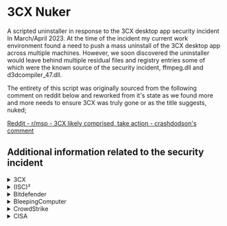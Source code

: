 # 3CX Nuker

A scripted uninstaller in response to the 3CX desktop app security incident In March/April 2023. At the time of the incident my current work environment found a need to push a mass uninstall of the 3CX desktop app across multiple machines. However, we soon discovered the uninstaller would leave behind multiple residual files and registry entries some of which were the known source of the security incident, ffmpeg.dll and d3dcompiler_47.dll.

The entirety of this script was originally sourced from the following comment on reddit below and reworked from it's state as we found more and more needs to ensure 3CX was truly gone or as the title suggests, nuked;

[Reddit - r/msp - 3CX likely comprised, take action - crashdodson's comment](https://www.reddit.com/r/msp/comments/125sxuo/comment/je8gg87/)



## Additional information related to the security incident
<details>
<summary>3CX</summary>

* March 30th, 2023 - [3CX DesktopApp Security Alert](https://www.3cx.com/blog/news/desktopapp-security-alert/)

* March 30th, 2023 - [3CX DesktopApp Security Alert - Mandiant Appointed to Investigate](https://www.3cx.com/blog/news/desktopapp-security-alert-updates/)

* March 31st, 2023 - [Chrome blocks latest 3CX MSI installer](https://www.3cx.com/blog/news/chrome-blocks-latest-msi/)

* April 1st, 2023  - [Uninstalling the Desktop App](https://www.3cx.com/blog/news/uninstalling-the-desktop-app/)

* April 1st, 2023  - [Security Incident Update Saturday 1 April 2023](https://www.3cx.com/blog/news/security-incident-updates/)

* April 7th, 2023  - [How to Reset Passwords and Secure Admin Console](https://www.3cx.com/blog/docs/secure-admin-console/)

* April 11th, 2023 - [Security Update Mandiant Initial Results](https://www.3cx.com/blog/news/mandiant-initial-results/)

* April 11th, 2023 - [Update 7A - Focus on Security](https://www.3cx.com/blog/releases/v18u7a-security-update/)
</details>



<details>
<summary>(ISC)²</summary>
<br>

* April 14th, 2023 - [Supply Chain Risk Management (SCRM) – The Recipe for Resilience](https://community.isc2.org/t5/Industry-News/Supply-Chain-Risk-Management-SCRM-The-Recipe-for-Resilience/m-p/58497)
</details>



<details>
<summary>Bitdefender</summary>
<br>

* March 31st, 2023 - [Technical Advisory: Software Supply Chain Attack Against 3CX Desktop App](https://businessinsights.bitdefender.com/technical-advisory-software-supply-chain-attack-against-3cx-desktop-app)
</details>



<details>
<summary>BleepingComputer</summary>

* March 29th, 2023 - [Hackers compromise 3CX desktop app in a supply chain attack](https://www.bleepingcomputer.com/news/security/hackers-compromise-3cx-desktop-app-in-a-supply-chain-attack/)

* March 31st, 2023 - [10-year-old Windows bug with 'opt-in' fix exploited in 3CX attack](https://www.bleepingcomputer.com/news/microsoft/10-year-old-windows-bug-with-opt-in-fix-exploited-in-3cx-attack/)

* April 3rd, 2023 - [Cryptocurrency companies backdoored in 3CX supply chain attack](https://www.bleepingcomputer.com/news/security/cryptocurrency-companies-backdoored-in-3cx-supply-chain-attack/)

* April 11th, 2023 - [3CX confirms North Korean hackers behind supply chain attack](https://www.bleepingcomputer.com/news/security/3cx-confirms-north-korean-hackers-behind-supply-chain-attack/)
</details>



<details>
<summary>CrowdStrike</summary>
<br>

* March 29th, 2023 - [CrowdStrike Falcon Platform Detects and Prevents Active Intrusion Campaign Targeting 3CXDesktopApp Customers](https://www.crowdstrike.com/blog/crowdstrike-detects-and-prevents-active-intrusion-campaign-targeting-3cxdesktopapp-customers/)
</details>



<details>
<summary>CISA</summary>
<br>

* March 30rd, 2023 - [Supply Chain Attack Against 3CXDesktopApp](https://www.cisa.gov/news-events/alerts/2023/03/30/supply-chain-attack-against-3cxdesktopapp)
</details>
